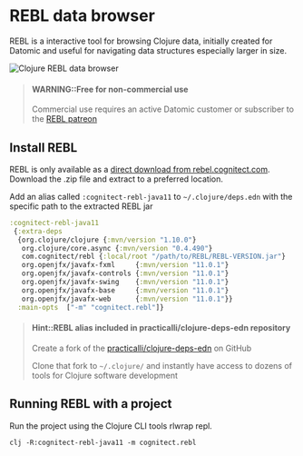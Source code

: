 # REBL data browser
REBL is a interactive tool for browsing Clojure data, initially created for Datomic and useful for navigating data structures especially larger in size.

![Clojure REBL data browser](https://raw.githubusercontent.com/cognitect-labs/REBL-distro/master/screenshot.png)

> #### WARNING::Free for non-commercial use
> Commercial use requires an active Datomic customer or subscriber to the [REBL patreon](https://www.patreon.com/cognitect)

## Install REBL
REBL is only available as a [direct download from rebel.cognitect.com](http://rebl.cognitect.com/download.html).  Download the .zip file and extract to a preferred location.

Add an alias called `:cognitect-rebl-java11` to `~/.clojure/deps.edn` with the specific path to the extracted REBL jar
```clojure
:cognitect-rebl-java11
 {:extra-deps
  {org.clojure/clojure {:mvn/version "1.10.0"}
   org.clojure/core.async {:mvn/version "0.4.490"}
   com.cognitect/rebl {:local/root "/path/to/REBL/REBL-VERSION.jar"}
   org.openjfx/javafx-fxml     {:mvn/version "11.0.1"}
   org.openjfx/javafx-controls {:mvn/version "11.0.1"}
   org.openjfx/javafx-swing    {:mvn/version "11.0.1"}
   org.openjfx/javafx-base     {:mvn/version "11.0.1"}
   org.openjfx/javafx-web      {:mvn/version "11.0.1"}}
  :main-opts  ["-m" "cognitect.rebl"]}
```

> #### Hint::REBL alias included in practicalli/clojure-deps-edn repository
> Create a fork of the [practicalli/clojure-deps-edn](https://github.com/practicalli/clojure-deps-edn) on GitHub
>
> Clone that fork to `~/.clojure/` and instantly have access to dozens of tools for Clojure software development


## Running REBL with a project
Run the project using the Clojure CLI tools rlwrap repl.

```shell
clj -R:cognitect-rebl-java11 -m cognitect.rebl
```


<!-- Or include rebel.readline as part of the REBL command -->
<!-- This approach does not link rebel readline repl with the REBL browswer -->

<!-- ```shell -->
<!-- clojure -R:rebl -A:rebel -m cognitect.rebl -->
<!-- ``` -->

<!-- REBL is the main namespace.  Once the REPL starts, `require` the main namespace of the project and change to that namespace with `in-ns` -->
